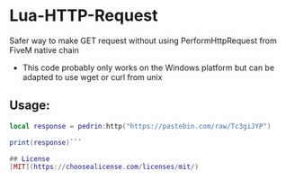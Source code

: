 # Lua-HTTP-Request
Safer way to make GET request without using PerformHttpRequest from FiveM native chain

* This code probably only works on the Windows platform but can be adapted to use wget or curl from unix

## Usage:

```lua
local response = pedrin:http("https://pastebin.com/raw/Tc3giJYP")

print(response)```

## License
[MIT](https://choosealicense.com/licenses/mit/)
